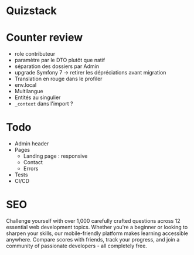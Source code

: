 # Quizstack

# Counter review

- role contributeur
- paramètre par le DTO plutôt que natif
- séparation des dossiers par Admin
- upgrade Symfony 7 -> retirer les dépréciations avant migration
- Translation en rouge dans le profiler
- env.local
- Multilangue
- Entités au singulier
- `_context` dans l'import ?

# Todo
- Admin header
- Pages
    - Landing page : responsive
    - Contact
    - Errors
- Tests
- CI/CD

# SEO

Challenge yourself with over 1,000 carefully crafted questions across 12 essential web development topics. Whether
you're a beginner or looking to sharpen your skills, our mobile-friendly platform makes learning accessible anywhere.
Compare scores with friends, track your progress, and join a community of passionate developers - all completely free.